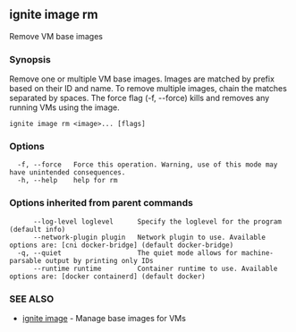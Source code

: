## ignite image rm

Remove VM base images

### Synopsis


Remove one or multiple VM base images. Images are matched by prefix based on
their ID and name. To remove multiple images, chain the matches separated by spaces.
The force flag (-f, --force) kills and removes any running VMs using the image.


```
ignite image rm <image>... [flags]
```

### Options

```
  -f, --force   Force this operation. Warning, use of this mode may have unintended consequences.
  -h, --help    help for rm
```

### Options inherited from parent commands

```
      --log-level loglevel      Specify the loglevel for the program (default info)
      --network-plugin plugin   Network plugin to use. Available options are: [cni docker-bridge] (default docker-bridge)
  -q, --quiet                   The quiet mode allows for machine-parsable output by printing only IDs
      --runtime runtime         Container runtime to use. Available options are: [docker containerd] (default docker)
```

### SEE ALSO

* [ignite image](ignite_image.md)	 - Manage base images for VMs


